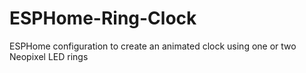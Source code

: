 # ESPHome-Ring-Clock
ESPHome configuration to create an animated clock using one or two Neopixel LED rings
